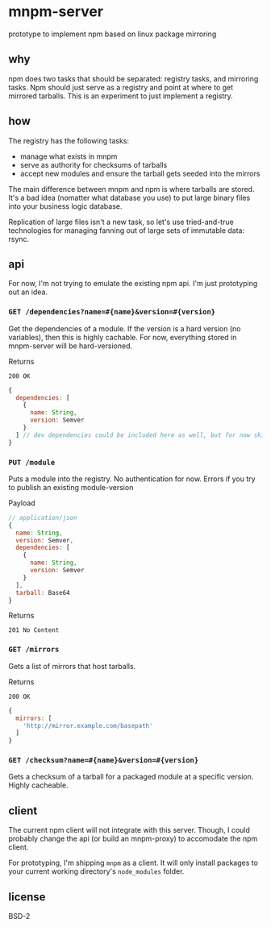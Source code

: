 # mnpm-server

prototype to implement npm based on linux package mirroring

## why

npm does two tasks that should be separated: registry tasks, and mirroring tasks. Npm should just serve as a registry and point at where to get mirrored tarballs. This is an experiment to just implement a registry.

## how

The registry has the following tasks:

* manage what exists in mnpm
* serve as authority for checksums of tarballs
* accept new modules and ensure the tarball gets seeded into the mirrors

The main difference between mnpm and npm is where tarballs are stored. It's a bad idea (nomatter what database you use) to put large binary files into your business logic database.

Replication of large files isn't a new task, so let's use tried-and-true technologies for managing fanning out of large sets of immutable data: rsync.

## api

For now, I'm not trying to emulate the existing npm api. I'm just prototyping out an idea.

### `GET /dependencies?name=#{name}&version=#{version}`

Get the dependencies of a module. If the version is a hard version (no variables), then this is highly cachable. For now, everything stored in mnpm-server will be hard-versioned.

Returns

`200 OK`

```javascript
{
  dependencies: [
    {
      name: String,
      version: Semver
    }
  ] // dev dependencies could be included here as well, but for now skipping
}
```

### `PUT /module`

Puts a module into the registry. No authentication for now. Errors if you try to publish an existing module-version

Payload

```javascript
// application/json
{
  name: String,
  version: Semver,
  dependencies: [
    {
      name: String,
      version: Semver
    }
  ],
  tarball: Base64
}
```

Returns

`201 No Content`

### `GET /mirrors`

Gets a list of mirrors that host tarballs.

Returns

`200 OK`

```javascript
{
  mirrors: [
    'http://mirror.example.com/basepath'
  ]
}
```

### `GET /checksum?name=#{name}&version=#{version}`

Gets a checksum of a tarball for a packaged module at a specific version. Highly cacheable.

## client

The current npm client will not integrate with this server. Though, I could probably change the api (or build an mnpm-proxy) to accomodate the npm client.

For prototyping, I'm shipping `mnpm` as a client. It will only install packages to your current working directory's `node_modules` folder.

## license

BSD-2
